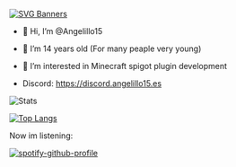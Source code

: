 [![SVG Banners](https://svg-banners.vercel.app/api?type=origin&text1=Angelillo15%20Studios&text2=Java%20and%20nodejs%20developer&width=800&height=400)](https://github.com/Akshay090/svg-banners)

- 👋 Hi, I’m @Angelillo15
- 🥔 I’m 14 years old (For many peaple very young)
- 👀 I’m interested in Minecraft spigot plugin development

- Discord: https://discord.angelillo15.es

![Stats](https://github-readme-stats.vercel.app/api?username=Angelillo15&theme=nightowl&show_icons=true)

[![Top Langs](https://github-readme-stats.vercel.app/api/top-langs/?username=Angelillo15&layout=compact&theme=nightowl)](https://angelillo15.es)


Now im listening:

[![spotify-github-profile](https://spotify-github-profile.vercel.app/api/view?uid=angelmg5555&cover_image=true&theme=default&bar_color=53b14f&bar_color_cover=false)](https://spotify-github-profile.vercel.app/api/view?uid=angelmg5555&redirect=true)


<!---
Angelillo15/Angelillo15 is a ✨ special ✨ repository because its `README.md` (this file) appears on your GitHub profile.
You can click the Preview link to take a look at your changes.
--->
